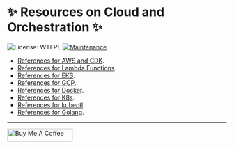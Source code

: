 # ✨ Resources on Cloud and Orchestration ✨

![License: WTFPL](https://img.shields.io/badge/License-WTFPL-brightgreen.svg) [![Maintenance](https://img.shields.io/badge/Maintained%3F-yes-green.svg)](https://GitHub.com/Naereen/StrapDown.js/graphs/commit-activity) 


* [References for AWS and CDK](https://github.com/bt3gl/Curated_Cloud_and_Orchestration/blob/master/references_for_aws.md).
* [References for Lambda Functions](https://github.com/bt3gl/Curated_Cloud_and_Orchestration/blob/master/references_for_lambda.md).
* [References for EKS](https://github.com/bt3gl/Curated_Cloud_and_Orchestration/blob/master/references_for_eks.md).
* [References for GCP](https://github.com/bt3gl/Curated_Cloud_and_Orchestration/blob/master/references_for_gcp.md).
* [References for Docker](https://github.com/bt3gl/Curated_Cloud_and_Orchestration/blob/master/references_for_docker.md).
* [References for K8s](https://github.com/bt3gl/Curated_Cloud_and_Orchestration/blob/master/references_for_k8s.md).
* [References for kubectl](https://github.com/bt3gl/Curated_Cloud_and_Orchestration/blob/master/references_for_kubectl.md).
* [References for Golang](https://github.com/bt3gl/Curated_Cloud_and_Orchestration/blob/master/references_for_go.md).



---

<a href="https://www.buymeacoffee.com/miavonpizza" target="_blank"><img src="https://cdn.buymeacoffee.com/buttons/arial-pink.png" alt="Buy Me A Coffee" style="height: 30px !important;width: 150px !important;" ></a>

